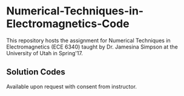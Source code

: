 # Numerical-Techniques-in-Electromagnetics-Code

This repository hosts the assignment for Numerical Techniques in Electromagnetics (ECE 6340) taught by Dr. Jamesina Simpson at the University of Utah in Spring'17.

Solution Codes
----------------
Available upon request with consent from instructor. 
